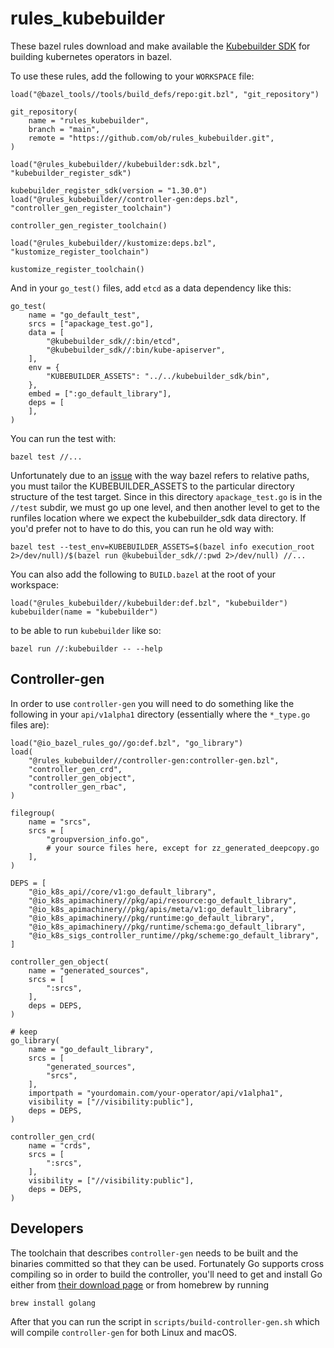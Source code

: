 # rules_kubebuilder

These bazel rules download and make available the [Kubebuilder SDK](https://github.com/kubernetes-sigs/kubebuilder) for building kubernetes operators in bazel.

To use these rules, add the following to your `WORKSPACE` file:

```starlark
load("@bazel_tools//tools/build_defs/repo:git.bzl", "git_repository")

git_repository(
    name = "rules_kubebuilder",
    branch = "main",
    remote = "https://github.com/ob/rules_kubebuilder.git",
)

load("@rules_kubebuilder//kubebuilder:sdk.bzl", "kubebuilder_register_sdk")

kubebuilder_register_sdk(version = "1.30.0")
load("@rules_kubebuilder//controller-gen:deps.bzl", "controller_gen_register_toolchain")

controller_gen_register_toolchain()

load("@rules_kubebuilder//kustomize:deps.bzl", "kustomize_register_toolchain")

kustomize_register_toolchain()
```

And in your `go_test()` files, add `etcd` as a data dependency like this:

```starlark
go_test(
    name = "go_default_test",
    srcs = ["apackage_test.go"],
    data = [
        "@kubebuilder_sdk//:bin/etcd",
        "@kubebuilder_sdk//:bin/kube-apiserver",
    ],
    env = {
        "KUBEBUILDER_ASSETS": "../../kubebuilder_sdk/bin",
    },
    embed = [":go_default_library"],
    deps = [
    ],
)
```

You can run the test with:

```shell
bazel test //...
```

Unfortunately due to an
[issue](https://github.com/bazelbuild/bazel/issues/15985) with the way
bazel refers to relative paths, you must tailor the
KUBEBUILDER_ASSETS to the particular directory structure of the test
target. Since in this directory `apackage_test.go` is in the `//test`
subdir, we must go up one level, and then another level to get to the
runfiles location where we expect the kubebuilder_sdk data
directory. If you'd prefer not to have to do this, you can run he old
way with:

```shell
bazel test --test_env=KUBEBUILDER_ASSETS=$(bazel info execution_root 2>/dev/null)/$(bazel run @kubebuilder_sdk//:pwd 2>/dev/null) //...
```

You can also add the following to `BUILD.bazel` at the root of your workspace:

```starlark
load("@rules_kubebuilder//kubebuilder:def.bzl", "kubebuilder")
kubebuilder(name = "kubebuilder")
```

to be able to run `kubebuilder` like so:

```shell
bazel run //:kubebuilder -- --help
```

## Controller-gen

In order to use `controller-gen` you will need to do something like the following in your `api/v1alpha1` directory (essentially where the `*_type.go` files are):

```starlark
load("@io_bazel_rules_go//go:def.bzl", "go_library")
load(
    "@rules_kubebuilder//controller-gen:controller-gen.bzl",
    "controller_gen_crd",
    "controller_gen_object",
    "controller_gen_rbac",
)

filegroup(
    name = "srcs",
    srcs = [
        "groupversion_info.go",
        # your source files here, except for zz_generated_deepcopy.go
    ],
)

DEPS = [
    "@io_k8s_api//core/v1:go_default_library",
    "@io_k8s_apimachinery//pkg/api/resource:go_default_library",
    "@io_k8s_apimachinery//pkg/apis/meta/v1:go_default_library",
    "@io_k8s_apimachinery//pkg/runtime:go_default_library",
    "@io_k8s_apimachinery//pkg/runtime/schema:go_default_library",
    "@io_k8s_sigs_controller_runtime//pkg/scheme:go_default_library",
]

controller_gen_object(
    name = "generated_sources",
    srcs = [
        ":srcs",
    ],
    deps = DEPS,
)

# keep
go_library(
    name = "go_default_library",
    srcs = [
        "generated_sources",
        "srcs",
    ],
    importpath = "yourdomain.com/your-operator/api/v1alpha1",
    visibility = ["//visibility:public"],
    deps = DEPS,
)

controller_gen_crd(
    name = "crds",
    srcs = [
        ":srcs",
    ],
    visibility = ["//visibility:public"],
    deps = DEPS,
)
```

## Developers

The toolchain that describes `controller-gen` needs to be built and the binaries committed so that
they can be used. Fortunately Go supports cross compiling so in order to build the controller, you'll
need to get and install Go either from [their download page](https://golang.org/doc/install) or from
homebrew by running

```shell
brew install golang
```

After that you can run the script in `scripts/build-controller-gen.sh` which will compile `controller-gen`
for both Linux and macOS.
